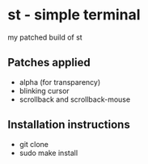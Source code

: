 # st - simple terminal
my patched build of st

## Patches applied
 - alpha (for transparency)
 - blinking cursor
 - scrollback and scrollback-mouse

## Installation instructions
 - git clone
 - sudo make install
